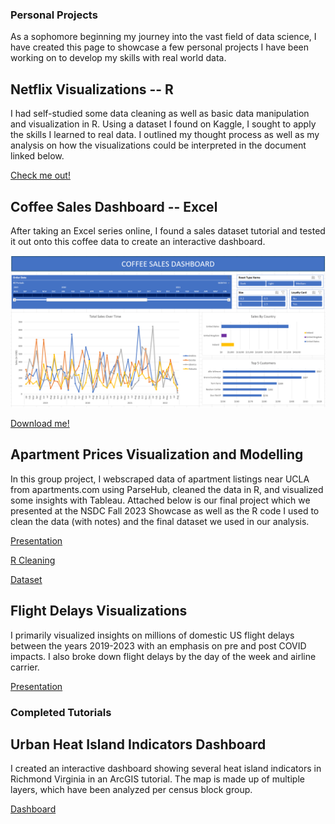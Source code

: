 ### Personal Projects

As a sophomore beginning my  journey into the vast field of data science, I have created this page to showcase a few personal projects I have been working on to develop my skills with real world data.

## Netflix Visualizations -- R

I had self-studied some data cleaning as well as basic data manipulation and visualization in R. Using a dataset I found on Kaggle, I sought to apply the skills I learned to real data. I outlined my thought process as well as my analysis on how the visualizations could be interpreted in the document linked below.

[Check me out!](http://rpubs.com/stel-ls/1101790)

## Coffee Sales Dashboard -- Excel

After taking an Excel series online, I found a sales dataset tutorial and tested it out onto this coffee data to create an interactive dashboard.

![image](https://github.com/stel-ls/sk_portfolio/blob/main/Coffee%20Sales/Interactive%20Dashboard%201%20-%20QuickView.png)

[Download me!](https://github.com/stel-ls/sk_portfolio/blob/45eb5570816b5140cf39cb6165c0b80549f7f67b/Coffee%20Sales/Interactive%20Dashboard%201%20-%20Coffee%20Orders.xlsx)

## Apartment Prices Visualization and Modelling

In this group project, I webscraped data of apartment listings near UCLA from apartments.com using ParseHub, cleaned the data in R, and visualized some insights with Tableau. 
Attached below is our final project which we presented at the NSDC Fall 2023 Showcase as well as the R code I used to clean the data (with notes) and the final dataset we used in our analysis.

[Presentation](https://github.com/stel-ls/sk_portfolio/blob/cff86a2a6fc7f24187f9547bb8d3b20127c29f1b/NSDC%20Project/Bruin%20Apartment%20Finder%20Presentation.pdf)

[R Cleaning](https://github.com/stel-ls/sk_portfolio/blob/fc90d6f4c8ab537141b47ab96bd419e36fa577b3/NSDC%20Project/Data%20Cleaning.R)

[Dataset](https://github.com/stel-ls/sk_portfolio/blob/30269d33befa5da10762483432903371d1729e59/NSDC%20Project/Apartment%20Dataset.tsv)


## Flight Delays Visualizations

I primarily visualized insights on millions of domestic US flight delays between the years 2019-2023 with an emphasis on pre and post COVID impacts. I also broke down flight delays by the day of the week and airline carrier.

[Presentation](https://github.com/stel-ls/sk_portfolio/blob/1e6c1c8f623ceebdac36950f8ea8e0033b6dcb9b/NSDC%20Project/Revised%20W24%20-%20NSDC%20Presentation.pdf)


### Completed Tutorials

## Urban Heat Island Indicators Dashboard

I created an interactive dashboard showing several heat island indicators in Richmond Virginia in an ArcGIS tutorial. The map is made up of multiple layers, which have been analyzed per census block group.

[Dashboard](https://www.arcgis.com/apps/dashboards/73ea38af36d2468c97bc3293d7b21698)

